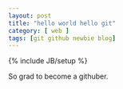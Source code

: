 ```yaml
---
layout: post
title: "hello world hello git"
category: [ web ]
tags: [git github newbie blog]
---
```

{% include JB/setup %}

So grad to become a githuber. 
